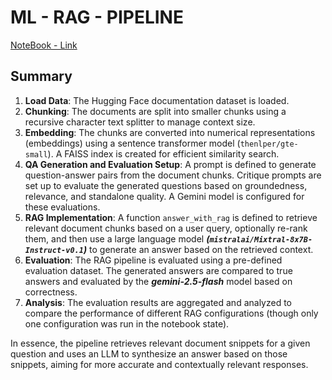 # ML \- RAG \- PIPELINE

[NoteBook \- Link](https://colab.research.google.com/drive/10iPyqiON8b7flek0JoiTaZ9U8Bmtpa_y?usp=sharing)


## Summary

1. **Load Data**: The Hugging Face documentation dataset is loaded.  
2. **Chunking**: The documents are split into smaller chunks using a recursive character text splitter to manage context size.  
3. **Embedding**: The chunks are converted into numerical representations (embeddings) using a sentence transformer model (`thenlper/gte-small`). A FAISS index is created for efficient similarity search.  
4. **QA Generation and Evaluation Setup**: A prompt is defined to generate question-answer pairs from the document chunks. Critique prompts are set up to evaluate the generated questions based on groundedness, relevance, and standalone quality. A Gemini model is configured for these evaluations.  
5. **RAG Implementation**: A function `answer_with_rag` is defined to retrieve relevant document chunks based on a user query, optionally re-rank them, and then use a large language model ***(`mistralai/Mixtral-8x7B-Instruct-v0.1`)*** to generate an answer based on the retrieved context.  
6. **Evaluation**: The RAG pipeline is evaluated using a pre-defined evaluation dataset. The generated answers are compared to true answers and evaluated by the ***gemini-2.5-flash*** model based on correctness.  
7. **Analysis**: The evaluation results are aggregated and analyzed to compare the performance of different RAG configurations (though only one configuration was run in the notebook state).

In essence, the pipeline retrieves relevant document snippets for a given question and uses an LLM to synthesize an answer based on those snippets, aiming for more accurate and contextually relevant responses. 